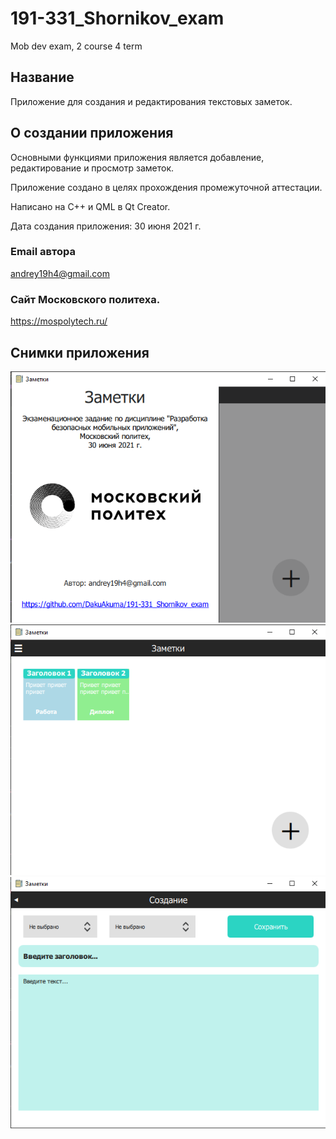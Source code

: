 # 191-331_Shornikov_exam
Mob dev exam, 2 course 4 term

## Название

Приложение для создания и редактирования текстовых заметок.

## О создании приложения

Основными функциями приложения является добавление, редактирование и просмотр заметок.

Приложение создано в целях прохождения промежуточной аттестации.

Написано на C++ и QML в Qt Creator.

Дата создания приложения: 30 июня 2021 г.

### Email автора

andrey19h4@gmail.com

### Сайт Московского политеха.

https://mospolytech.ru/

## Снимки приложения

![alt text](https://github.com/DakuAkuma/191-331_Shornikov_exam/blob/master/photos/info.png "Информационная страничка-шторка")
![alt text](https://github.com/DakuAkuma/191-331_Shornikov_exam/blob/master/photos/main.png "Главная страничка приложения")
![alt text](https://github.com/DakuAkuma/191-331_Shornikov_exam/blob/master/photos/creation.png "Страница создания/редактирования заметки")
